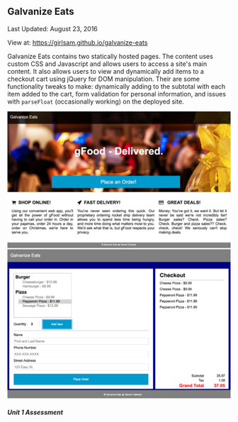 ## Galvanize Eats
Last Updated: August 23, 2016

View at: https://girlsam.github.io/galvanize-eats

Galvanize Eats contains two statically hosted pages. The content uses custom CSS and Javascript and allows users to access a site's main content. It also allows users to view and dynamically add items to a checkout cart using jQuery for DOM manipulation. Their are some functionality tweaks to make: dynamically adding to the subtotal with each item added to the cart, form validation for personal information, and issues with `parseFloat` (occasionally working) on the deployed site.

![page1](/mainpage.png)
![page2](/checkout.png)

##### Unit 1 Assessment
